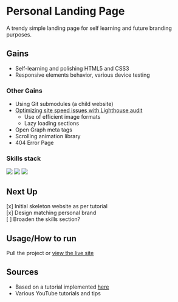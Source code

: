 # Personal Landing Page
A trendy simple landing page for self learning and future branding purposes.<br>

<script src="https://platform.linkedin.com/badges/js/profile.js" async defer type="text/javascript"></script>

## Gains
- Self-learning and polishing HTML5 and CSS3
- Responsive elements behavior, various device testing

### Other Gains
- Using Git submodules (a child website)
- [Optimizing site speed issues with Lighthouse audit](https://pagespeed.web.dev/report?url=http%3A%2F%2Fwww.vnikolin.com%2F&form_factor=mobile)<br>
    - Use of efficient image formats
    - Lazy loading sections
- Open Graph meta tags
- Scrolling animation library
- 404 Error Page

### Skills stack
![](https://img.shields.io/badge/HTML5-E34F26?style=for-the-badge&logo=html5&logoColor=white)
![](https://img.shields.io/badge/CSS3-1572B6?style=for-the-badge&logo=css3&logoColor=white)
![](https://img.shields.io/badge/JavaScript-323330?style=for-the-badge&logo=javascript&logoColor=F7DF1E)

## Next Up
[x] Initial skeleton website as per tutorial<br>
[x] Design matching personal brand<br>
[ ] Broaden the skills section?<br>



## Usage/How to run
Pull the project or [view the live site](http://www.vnikolin.com/)

## Sources
- Based on a tutorial implemented [here](https://www.vnikolin.com/responsive_website_doodle/index.html)
- Various YouTube tutorials and tips
